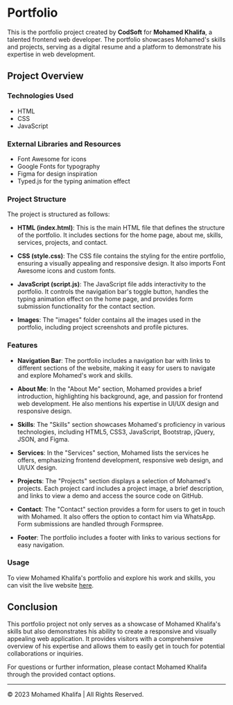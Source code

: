 # Portfolio

This is the portfolio project created by **CodSoft** for **Mohamed Khalifa**, a talented frontend web developer. The portfolio showcases Mohamed's skills and projects, serving as a digital resume and a platform to demonstrate his expertise in web development.

## Project Overview

### Technologies Used
- HTML
- CSS
- JavaScript

### External Libraries and Resources
- Font Awesome for icons
- Google Fonts for typography
- Figma for design inspiration
- Typed.js for the typing animation effect

### Project Structure

The project is structured as follows:

- **HTML (index.html)**: This is the main HTML file that defines the structure of the portfolio. It includes sections for the home page, about me, skills, services, projects, and contact.

- **CSS (style.css)**: The CSS file contains the styling for the entire portfolio, ensuring a visually appealing and responsive design. It also imports Font Awesome icons and custom fonts.

- **JavaScript (script.js)**: The JavaScript file adds interactivity to the portfolio. It controls the navigation bar's toggle button, handles the typing animation effect on the home page, and provides form submission functionality for the contact section.

- **Images**: The "images" folder contains all the images used in the portfolio, including project screenshots and profile pictures.

### Features

- **Navigation Bar**: The portfolio includes a navigation bar with links to different sections of the website, making it easy for users to navigate and explore Mohamed's work and skills.

- **About Me**: In the "About Me" section, Mohamed provides a brief introduction, highlighting his background, age, and passion for frontend web development. He also mentions his expertise in UI/UX design and responsive design.

- **Skills**: The "Skills" section showcases Mohamed's proficiency in various technologies, including HTML5, CSS3, JavaScript, Bootstrap, jQuery, JSON, and Figma.

- **Services**: In the "Services" section, Mohamed lists the services he offers, emphasizing frontend development, responsive web design, and UI/UX design.

- **Projects**: The "Projects" section displays a selection of Mohamed's projects. Each project card includes a project image, a brief description, and links to view a demo and access the source code on GitHub.

- **Contact**: The "Contact" section provides a form for users to get in touch with Mohamed. It also offers the option to contact him via WhatsApp. Form submissions are handled through Formspree.

- **Footer**: The portfolio includes a footer with links to various sections for easy navigation.

### Usage

To view Mohamed Khalifa's portfolio and explore his work and skills, you can visit the live website [here](#insert_live_website_link).

## Conclusion

This portfolio project not only serves as a showcase of Mohamed Khalifa's skills but also demonstrates his ability to create a responsive and visually appealing web application. It provides visitors with a comprehensive overview of his expertise and allows them to easily get in touch for potential collaborations or inquiries.

For questions or further information, please contact Mohamed Khalifa through the provided contact options.

---

&copy; 2023 Mohamed Khalifa | All Rights Reserved.
